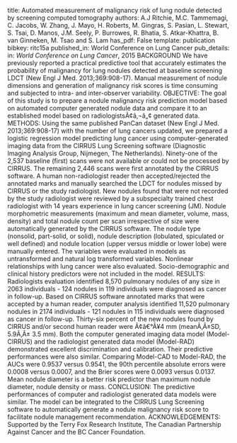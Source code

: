 title: Automated measurement of malignancy risk of lung nodule detected by screening computed tomography
authors: A.J Ritchie, M.C. Tammemagi, C. Jacobs, W. Zhang, J. Mayo, H. Roberts, M. Gingras, S. Pasian, L. Stewart, S. Tsai, D. Manos, J.M. Seely, P. Burrowes, R. Bhatia, S. Atkar-Khattra, B. van Ginneken, M. Tsao and S. Lam
has_pdf: False
template: publication
bibkey: ritc15a
published_in: World Conference on Lung Cancer
pub_details: in: <i>World Conference on Lung Cancer</i>, 2015
BACKGROUND We have previously reported a practical predictive tool that accurately estimates the probability of malignancy for lung nodules detected at baseline screening LDCT (New Engl J Med. 2013;369:908-17). Manual measurement of nodule dimensions and generation of malignancy risk scores is time consuming and subjected to intra- and inter-observer variability. OBJECTIVE: The goal of this study is to prepare a nodule malignancy risk prediction model based on automated computer generated nodule data and compare it to an established model based on radiologistsÃ¢â‚¬â„¢ generated data. METHODS: Using the same published PanCan dataset (New Engl J Med. 2013;369:908-17) with the number of lung cancers updated, we prepared a logistic regression model predicting lung cancer using computer-generated imaging data from the CIRRUS Lung Screening software (Diagnostic Imaging Analysis Group, Nijmegen, The Netherlands). Ninety-one of the 2,537 baseline (first) scans were not available or could not be processed by CIRRUS. The remaining 2,446 scans were first annotated by the CIRRUS software. A human non-radiologist reader then accepted/rejected the annotated marks and manually searched the LDCT for nodules missed by CIRRUS or the study radiologist. New nodules found that were not recorded by the study radiologist were reviewed by a subspecialty trained chest radiologist with 14 years experience in lung cancer screening (JM). Nodule morphometric measurements (maximum and mean diameter, volume, mass, density) and total nodule count per scan irrespective of size were automatically generated by the CIRRUS software. The nodule type (nonsolid, part-solid, or solid), nodule description (lobulated, spiculated or well defined) and nodule location (upper versus middle or lower lobe) were manually entered. The variables were evaluated in models as untransformed and natural log transformed variables. Nonlinear relationships with lung cancer were also evaluated. Socio-demographic and clinical history predictors were not included in the model. RESULTS: Radiologists evaluation identified 8,570 pulmonary nodules of any size in 2063 individuals - 124 nodules in 119 individuals were diagnosed as cancer in follow-up. Based on CIRRUS software annotated marks that were accepted by a human reader, computer analysis identified 11,520 pulmonary nodules in 2174 individuals - 121 nodules in 115 individuals were diagnosed as cancer in follow-up. Thirty-six percent of the new nodules found by CIRRUS and/or second human reader were Ã¢â€°Â¥4 mm (meanÃ‚Â±SD, 5.9Ã‚Â± 3.5 mm). Both the computer generated imaging data model (Model-CIRRUS) and the radiologist generated data model (Model-RAD) demonstrated excellent discrimination and calibration. Their predictive performances were also similar. Comparing Model-CAD to Model-RAD, the AUCs were 0.9537 versus 0.9541, the 90th percentile absolute errors were 0.0008 versus 0.0007, and the Brier scores were 0.0093 versus 0.0137. Mean nodule diameter is a better risk predictor than maximum nodule diameter, nodule density or mass. CONCLUSION: The predictive performances of computer and radiologist generated data models were similar. The model can be integrated to the CIRRUS Lung Screening software to automatically generate a nodule malignancy risk score to facilitate nodule management recommendation. ACKNOWLEDGEMENTS: Supported by the Terry Fox Research Institute, The Canadian Partnership Against Cancer and the BC Cancer Foundation.

